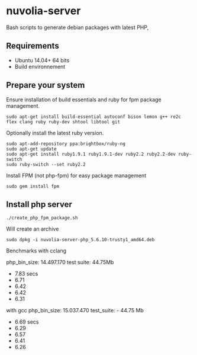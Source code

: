 # nuvolia-server
Bash scripts to generate debian packages with latest PHP,


## Requirements

- Ubuntu 14.04+ 64 bits
- Build environnement

## Prepare your system

Ensure installation of build essentials and ruby for fpm package management.

```shell
sudo apt-get install build-essential autoconf bison lemon g++ re2c flex clang ruby ruby-dev shtool libtool git
```

Optionally install the latest ruby version.

```shell
sudo apt-add-repository ppa:brightbox/ruby-ng
sudo apt-get update
sudo apt-get install ruby1.9.1 ruby1.9.1-dev ruby2.2 ruby2.2-dev ruby-switch
sudo ruby-switch --set ruby2.2
```

Install FPM (not php-fpm) for easy package management

```shell
sudo gem install fpm
```


## Install php server


```shell
./create_php_fpm_package.sh
```

Will create an archive

```shell
sudo dpkg -i nuvolia-server-php_5.6.10-trusty1_amd64.deb
```

Benchmarks with cclang

php_bin_size: 14.497.170 
test suite: 44.75Mb
- 7.83 secs 
- 6.71 
- 6.42
- 6.42
- 6.31

with gcc
php_bin_size: 15.037.470
test_suite: - 44.75 Mb
- 6.69 secs
- 6.29
- 6.57
- 6.41
- 6.26
